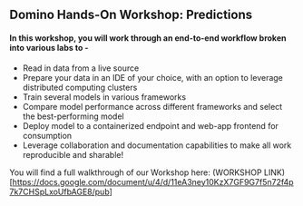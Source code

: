 ## Domino Hands-On Workshop: Predictions

#### In this workshop, you will work through an end-to-end workflow broken into various labs to -

* Read in data from a live source
* Prepare your data in an IDE of your choice, with an option to leverage distributed computing clusters
* Train several models in various frameworks
* Compare model performance across different frameworks and select the best-performing model
* Deploy model to a containerized endpoint and web-app frontend for consumption
* Leverage collaboration and documentation capabilities to make all work reproducible and sharable!  
  
You will find a full walkthrough of our Workshop here: (WORKSHOP LINK)[https://docs.google.com/document/u/4/d/11eA3ney10KzX7GF9G7f5n72f4p7k7CHSpLxoUfbAGE8/pub]